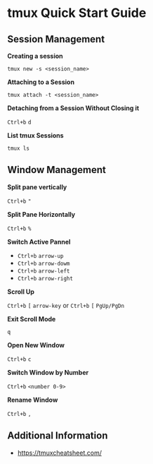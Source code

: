 # tmux Quick Start Guide

## Session Management
**Creating a session**
```
tmux new -s <session_name>
```
**Attaching to a Session**
```
tmux attach -t <session_name>
```
**Detaching from a Session Without Closing it**

`Ctrl+b` `d`

**List tmux Sessions**
```
tmux ls
```

## Window Management
**Split pane vertically**

`Ctrl+b` `"`

**Split Pane Horizontally**

`Ctrl+b` `%`

**Switch Active Pannel**

- `Ctrl+b` `arrow-up`
- `Ctrl+b` `arrow-dowm`
- `Ctrl+b` `arrow-left`
- `Ctrl+b` `arrow-right`

**Scroll Up**

`Ctrl+b` `[` `arrow-key` or `Ctrl+b` `[` `PgUp/PgDn`

**Exit Scroll Mode**

`q`

**Open New Window**

`Ctrl+b` `c`

**Switch Window by Number**

`Ctrl+b` `<number 0-9>`

**Rename Window**

`Ctrl+b` `,`

## Additional Information
- https://tmuxcheatsheet.com/
